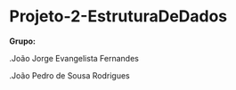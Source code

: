 # Projeto-2-EstruturaDeDados
**Grupo:**

.João Jorge Evangelista Fernandes

.João Pedro de Sousa Rodrigues
